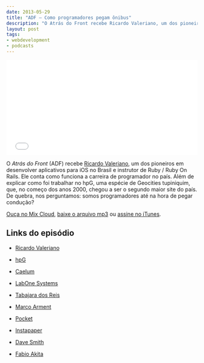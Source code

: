 ```yaml
---
date: 2013-05-29
title: "ADF – Como programadores pegam ônibus"
description: "O Atrás do Front recebe Ricardo Valeriano, um dos pioneiros em desenvolver aplicativos para iOS no Brasil e instrutor de Ruby e Ruby On Rails"
layout: post
tags: 
- webdevelopment
- podcasts
---
```


<iframe width="100%" height="250" src="//www.mixcloud.com/widget/iframe/?feed=http%3A%2F%2Fwww.mixcloud.com%2Feduf%2Fcomo-programadores-pegam-%25C3%25B4nibus%2F&embed_uuid=8c85ee81-c24f-414f-b841-d29aa6f252d5&stylecolor=&embed_type=widget_standard" frameborder="0"></iframe>

O *Atrás do Front* (ADF) recebe [Ricardo Valeriano](https://twitter.com/sr_valeriano), um dos pioneiros em desenvolver aplicativos para iOS no Brasil e instrutor de Ruby / Ruby On Rails. Ele conta como funciona a carreira de programador no país. Além de explicar como foi trabalhar no hpG, uma espécie de Geocities tupiniquim, que, no começo dos anos 2000, chegou a ser o segundo maior site do país. De quebra, nos perguntamos: somos programadores até na hora de pegar condução?

[Ouça no Mix Cloud](http://www.mixcloud.com/eduf/como-programadores-pegam-%C3%B4nibus/), [baixe o arquivo mp3](http://www.mediafire.com/?pi0m5oxz5t6xqqu) ou [assine no iTunes](https://itunes.apple.com/br/podcast/atras-do-front/id655119629?l=en).
<!--more-->

## Links do episódio

* [Ricardo Valeriano](http://ricardovaleriano.github.io/)

* [hpG](http://www.istoedinheiro.com.br/noticias/14181_VOCE+VIU+O+HPG)

* [Caelum](http://www.caelum.com.br/)

* [LabOne Systems](http://www.labone.net/pt/html/home.html)

* [Tabajara dos Reis](http://br.linkedin.com/in/tabajara)

* [Marco Arment](http://marco.org)

* [Pocket](http://getpocket.com)

* [Instapaper](http://instapaper.com)

* [Dave Smith](http://david-smith.org/)

* [Fabio Akita](http://www.akitaonrails.com/pages/about)